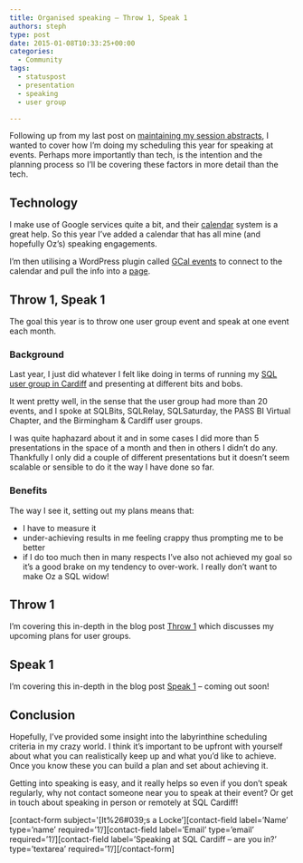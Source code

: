 ```yaml
---
title: Organised speaking – Throw 1, Speak 1
authors: steph
type: post
date: 2015-01-08T10:33:25+00:00
categories:
  - Community
tags:
  - statuspost
  - presentation
  - speaking
  - user group

---
```

Following up from my last post on <a href="https://itsalocke.com/index.php/organised-speaking-session-abstracts/" title="Organised speaking – session abstracts" target="_blank">maintaining my session abstracts</a>, I wanted to cover how I&#8217;m doing my scheduling this year for speaking at events. Perhaps more importantly than tech, is the intention and the planning process so I&#8217;ll be covering these factors in more detail than the tech.

## Technology

I make use of Google services quite a bit, and their [calendar][1] system is a great help. So this year I&#8217;ve added a calendar that has all mine (and hopefully Oz&#8217;s) speaking engagements.

I&#8217;m then utilising a WordPress plugin called [GCal events][2] to connect to the calendar and pull the info into a [page][3].

## Throw 1, Speak 1

The goal this year is to throw one user group event and speak at one event each month.
  
<!--more-->

### Background

Last year, I just did whatever I felt like doing in terms of running my [SQL user group in Cardiff][4] and presenting at different bits and bobs.

It went pretty well, in the sense that the user group had more than 20 events, and I spoke at SQLBits, SQLRelay, SQLSaturday, the PASS BI Virtual Chapter, and the Birmingham & Cardiff user groups.

I was quite haphazard about it and in some cases I did more than 5 presentations in the space of a month and then in others I didn&#8217;t do any. Thankfully I only did a couple of different presentations but it doesn&#8217;t seem scalable or sensible to do it the way I have done so far.

### Benefits

The way I see it, setting out my plans means that:

  * I have to measure it
  * under-achieving results in me feeling crappy thus prompting me to be better
  * if I do too much then in many respects I&#8217;ve also not achieved my goal so it&#8217;s a good brake on my tendency to over-work. I really don&#8217;t want to make Oz a SQL widow!

## Throw 1

I&#8217;m covering this in-depth in the blog post <a href="https://itsalocke.com/index.php/organised-speaking-throw-1/" title="Organised speaking - throw 1" target="_blank">Throw 1</a> which discusses my upcoming plans for user groups.

## Speak 1

I&#8217;m covering this in-depth in the blog post <a href="https://itsalocke.com/index.php/organised-speaking-prioritising-events-to-speak-at/" title="Speak 1" target="_blank">Speak 1</a> &#8211; coming out soon!

## Conclusion

Hopefully, I&#8217;ve provided some insight into the labyrinthine scheduling criteria in my crazy world. I think it&#8217;s important to be upfront with yourself about what you can realistically keep up and what you&#8217;d like to achieve. Once you know these you can build a plan and set about achieving it.

Getting into speaking is easy, and it really helps so even if you don&#8217;t speak regularly, why not contact someone near you to speak at their event? Or get in touch about speaking in person or remotely at SQL Cardiff!
   
\[contact-form subject='[It%26#039;s a Locke&#8217;\]\[contact-field label=&#8217;Name&#8217; type=&#8217;name&#8217; required=&#8217;1&#8217;/\]\[contact-field label=&#8217;Email&#8217; type=&#8217;email&#8217; required=&#8217;1&#8217;/\]\[contact-field label=&#8217;Speaking at SQL Cardiff &#8211; are you in?&#8217; type=&#8217;textarea&#8217; required=&#8217;1&#8217;/\][/contact-form]

 [1]: http://calendar.google.com "Google calendar"
 [2]: https://wordpress.org/plugins/gcal-events-list/ "Gcal events"
 [3]: https://itsalocke.com/index.php/wheres-steff-oz/ "Where’s Steff & Oz?"
 [4]: http://www.meetup.com/Cardiff-SQL-Server-User-Group/ "SQL Cardiff"